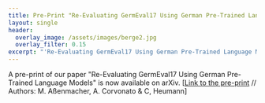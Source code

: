 ```yaml
---
title: Pre-Print "Re-Evaluating GermEval17 Using German Pre-Trained Language Models" available on arXiv
layout: single
header:
  overlay_image: /assets/images/berge2.jpg
  overlay_filter: 0.15
excerpt: "'Re-Evaluating GermEval17 Using German Pre-Trained Language Models' available on arXiv"
---
```


A pre-print of our paper "Re-Evaluating GermEval17 Using German Pre-Trained Language Models" is now available on arXiv.
[[Link to the pre-print](https://arxiv.org/abs/2102.12330) // Authors: M. Aßenmacher, A. Corvonato & C, Heumann]
